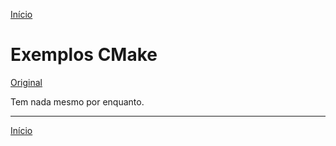 [Início](/README.md)

# Exemplos CMake 
[Original](https://github.com/ttroy50/cmake-examples/)

Tem nada mesmo por enquanto.

---
[Início](/README.md)
